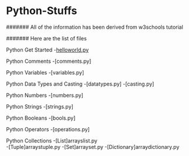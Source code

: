 # Python-Stuffs

####### All of the information has been derived from w3schools tutorial

####### Here are the list of files

Python Get Started
-[helloworld.py](blob/master/helloworld.py)

Python Comments
-[comments.py]

Python Variables
-[variables.py]

Python Data Types and Casting
-[datatypes.py]
-[casting.py]

Python Numbers
-[numbers.py]

Python Strings 
-[strings.py] 

Python Booleans
-[bools.py]

Python Operators
-[operations.py]

Python Collections 
-[List]arrayslist.py	
-[Tuple]arraystuple.py
-[Set]arrayset.py
-[Dictionary]arraydictionary.py
